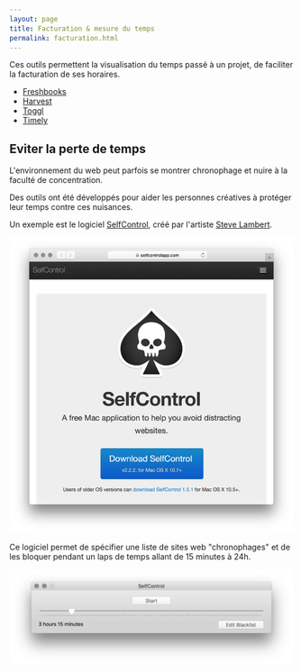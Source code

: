 ```yaml
---
layout: page
title: Facturation & mesure du temps
permalink: facturation.html
---
```


Ces outils permettent la visualisation du temps passé à un projet, de faciliter la facturation de ses horaires.

- [Freshbooks](https://www.freshbooks.com/)
- [Harvest](https://www.getharvest.com/)
- [Toggl](https://toggl.com)
- [Timely](https://www.timelyapp.com)

## Eviter la perte de temps

L'environnement du web peut parfois se montrer chronophage et nuire à la faculté de concentration.

Des outils ont été développés pour aider les personnes créatives à protéger leur temps contre ces nuisances.

Un exemple est le logiciel [SelfControl](https://selfcontrolapp.com/), créé par l'artiste [Steve Lambert](https://visitsteve.com/).

![](img/selfcontrol-app.png)

Ce logiciel permet de spécifier une liste de sites web "chronophages" et de les bloquer pendant un laps de temps allant de 15 minutes à 24h.

![](img/selfcontrol-screen.png)
